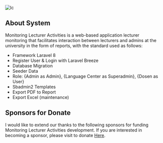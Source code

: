 ![lc](https://user-images.githubusercontent.com/61085159/132649370-82b8c83b-c979-436d-81c5-a78607e58eaa.png)

## About System

Monitoring Lecturer Activities is a web-based application lecturer monitoring that facilitates interaction between lecturers and admins at the university in the form of reports, with the standard used as follows:

- Framework Laravel 8
- Register User & Login with Laravel Breeze
- Database Migration
- Seeder Data
- Role: {Admin as Admin}, {Language Center as Superadmin}, {Dosen as User}
- Sbadmin2 Templates
- Export PDF to Report
- Export Excel (maintenance)

## Sponsors for Donate

I would like to extend our thanks to the following sponsors for funding Monitoring Lecturer Activities development. If you are interested in becoming a sponsor, please visit to donate [Here](https://saweria.co/donate/sailingxlt).
